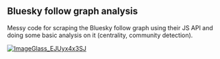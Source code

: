 ## Bluesky follow graph analysis

Messy code for scraping the Bluesky follow graph using their JS API and doing some basic analysis on it (centrality, community detection).

[![ImageGlass_EJUyx4x3SJ](https://user-images.githubusercontent.com/11601778/232646542-fe1ed495-8100-4ebb-93a2-528aea01567e.jpg)](https://www.easyzoom.com/imageaccess/845f3d42e1b14b8db2b4cc99b1087e38)
